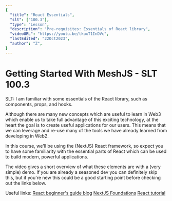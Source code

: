 ```yaml
---
{
  "title": "React Essentials",
  "slt": ["100.3"],
  "type": "Lesson",
  "description": "Pre-requisites: Essentials of React library",
  "videoURL": "https://youtu.be/tkuxT1InDVc",
  "lastEdited": "22Oct2023",
  "author": "Z",
}
---
```


# Getting Started With MeshJS - SLT 100.3

SLT: I am familiar with some essentials of the React library, such as components, props, and hooks.

Although there are many new concepts which are useful to learn in Web3 which enable us to take full advantage of this exciting technology, at the heart the goal is to create useful applications for our users.  This means that we can leverage and re-use many of the tools we have already learned from developing in Web2.

In this course, we'll be using the (NextJS) React framework, so expect you to have some familiarity with the essential parts of React which can be used to build modern, powerful applications.

The video gives a short overview of what these elements are with a (very simple) demo.  If you are already a seasoned dev you can definitely skip this, but if you're new this could be a good starting point before checking out the links below.

Useful links:
[React beginner's guide blog](https://dev.to/aspittel/a-complete-beginners-guide-to-react-2cl6)
[NextJS Foundations](https://nextjs.org/learn/foundations/about-nextjs)
[React tutorial](https://react.dev/learn/tutorial-tic-tac-toe)
